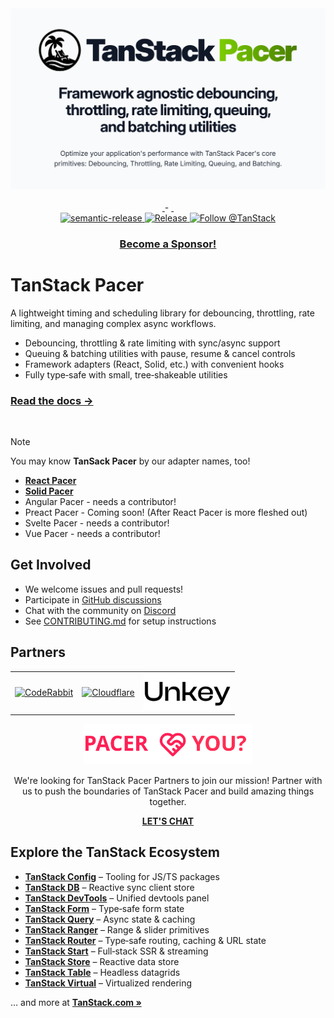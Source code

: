 <div align="center">
  <img src="./media/header_pacer.png" >
</div>

<br />

<div align="center">
	<a href="https://www.npmjs.com/package/@tanstack/pacer" target="\_parent">
	  <img alt="" src="https://img.shields.io/npm/dm/@tanstack/pacer.svg" alt="npm downloads" />
	</a>
- <a href="https://github.com/TanStack/pacer" target="\_parent">
	  <img alt="" src="https://img.shields.io/github/stars/TanStack/pacer.svg?style=social&label=Star" alt="GitHub stars" />
	</a>
	<a href="https://bundlephobia.com/result?p=@tanstack/react-pacer@latest" target="\_parent">
  <img alt="" src="https://badgen.net/bundlephobia/minzip/@tanstack/react-pacer@latest" alt="Bundle size" />
</a>
</div>

<div align="center">
<a href="#badge">
  <img alt="semantic-release" src="https://img.shields.io/badge/%20%20%F0%9F%93%A6%F0%9F%9A%80-semantic--release-e10079.svg">
</a>
	<a href="#badge">
		<img src="https://img.shields.io/github/v/release/tanstack/pacer" alt="Release"/>
	</a>
	<a href="https://twitter.com/tan_stack">
		<img src="https://img.shields.io/twitter/follow/tan_stack.svg?style=social" alt="Follow @TanStack"/>
	</a>
</div>

<div align="center">
  
### [Become a Sponsor!](https://github.com/sponsors/tannerlinsley/)
</div>

# TanStack Pacer

A lightweight timing and scheduling library for debouncing, throttling, rate limiting, and managing complex async workflows.

- Debouncing, throttling & rate limiting with sync/async support
- Queuing & batching utilities with pause, resume & cancel controls
- Framework adapters (React, Solid, etc.) with convenient hooks
- Fully type‑safe with small, tree‑shakeable utilities

### <a href="https://tanstack.com/pacer">Read the docs →</b></a>

<br />

> [!NOTE]
> You may know **TanSack Pacer** by our adapter names, too!
>
> - [**React Pacer**](https://tanstack.com/pacer/latest/docs/framework/react/react-pacer)
> - [**Solid Pacer**](https://tanstack.com/pacer/latest/docs/framework/solid/solid-pacer)
> - Angular Pacer - needs a contributor!
> - Preact Pacer - Coming soon! (After React Pacer is more fleshed out)
> - Svelte Pacer - needs a contributor!
> - Vue Pacer - needs a contributor!

## Get Involved

- We welcome issues and pull requests!
- Participate in [GitHub discussions](https://github.com/TanStack/pacer/discussions)
- Chat with the community on [Discord](https://discord.com/invite/WrRKjPJ)
- See [CONTRIBUTING.md](./CONTRIBUTING.md) for setup instructions

## Partners

<table align="center">
  <tr>
    <td>
      <a href="https://www.coderabbit.ai/?via=tanstack&dub_id=aCcEEdAOqqutX6OS" >
        <picture>
          <source media="(prefers-color-scheme: dark)" srcset="https://tanstack.com/assets/coderabbit-dark-CMcuvjEy.svg" height="40" />
          <source media="(prefers-color-scheme: light)" srcset="https://tanstack.com/assets/coderabbit-light-DVMJ2jHi.svg" height="40" />
          <img src="https://tanstack.com/assets/coderabbit-light-DVMJ2jHi.svg" height="40" alt="CodeRabbit" />
        </picture>
      </a>
    </td>
    <td>
      <a href="https://www.cloudflare.com?utm_source=tanstack">
        <picture>
          <source media="(prefers-color-scheme: dark)" srcset="https://tanstack.com/assets/cloudflare-white-DQDB7UaL.svg" height="60" />
          <source media="(prefers-color-scheme: light)" srcset="https://tanstack.com/assets/cloudflare-black-CPufaW0B.svg" height="60" />
          <img src="https://tanstack.com/assets/cloudflare-black-CPufaW0B.svg" height="60" alt="Cloudflare" />
        </picture>
      </a>
    </td>
    <td>
      <a href="https://www.unkey.com/?utm_source=tanstack">
        <picture>
          <source media="(prefers-color-scheme: dark)" srcset="./media/unkey_dark.svg" height="60" />
          <source media="(prefers-color-scheme: light)" srcset="./media/unkey_logo.svg" height="60" />
          <img src="./media/unkey_logo.svg" height="60" alt="Unkey"/>
        </picture>
      </a>
    </td>
  </tr>
</table>

<div align="center">
<img src="./media/partner_logo.svg" alt="Pacer & you?" height="65">
<p>
We're looking for TanStack Pacer Partners to join our mission! Partner with us to push the boundaries of TanStack Pacer and build amazing things together.
</p>
<a href="mailto:partners@tanstack.com?subject=TanStack Pacer Partnership"><b>LET'S CHAT</b></a>
</div>

</div>

## Explore the TanStack Ecosystem

- <a href="https://github.com/tanstack/config"><b>TanStack Config</b></a> – Tooling for JS/TS packages
- <a href="https://github.com/tanstack/db"><b>TanStack DB</b></a> – Reactive sync client store
- <a href="https://github.com/tanstack/devtools"><b>TanStack DevTools</b></a> – Unified devtools panel
- <a href="https://github.com/tanstack/form"><b>TanStack Form</b></a> – Type‑safe form state
- <a href="https://github.com/tanstack/query"><b>TanStack Query</b></a> – Async state & caching
- <a href="https://github.com/tanstack/ranger"><b>TanStack Ranger</b></a> – Range & slider primitives
- <a href="https://github.com/tanstack/router"><b>TanStack Router</b></a> – Type‑safe routing, caching & URL state
- <a href="https://github.com/tanstack/router"><b>TanStack Start</b></a> – Full‑stack SSR & streaming
- <a href="https://github.com/tanstack/store"><b>TanStack Store</b></a> – Reactive data store
- <a href="https://github.com/tanstack/table"><b>TanStack Table</b></a> – Headless datagrids
- <a href="https://github.com/tanstack/virtual"><b>TanStack Virtual</b></a> – Virtualized rendering

… and more at <a href="https://tanstack.com"><b>TanStack.com »</b></a>

<!-- USE THE FORCE LUKE -->
